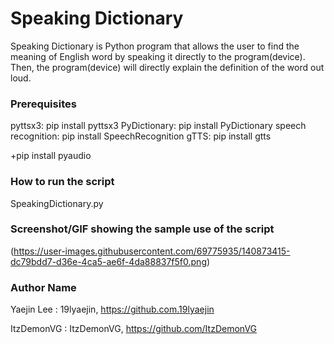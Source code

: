 # Speaking Dictionary
Speaking Dictionary is Python program that allows the user to find the meaning of English word by speaking it directly to the program(device). Then, the program(device) will directly explain the definition of the word out loud.

### Prerequisites
pyttsx3: pip install pyttsx3
PyDictionary: pip install PyDictionary
speech recognition: pip install SpeechRecognition 
gTTS: pip install gtts

+pip install pyaudio

### How to run the script
SpeakingDictionary.py

### Screenshot/GIF showing the sample use of the script
(https://user-images.githubusercontent.com/69775935/140873415-dc79bdd7-d36e-4ca5-ae6f-4da88837f5f0.png)

### Author Name
Yaejin Lee : 19lyaejin, https://github.com.19lyaejin

ItzDemonVG : ItzDemonVG, https://github.com/ItzDemonVG
